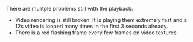 There are mulitple problems still with the playback:
- Video rendering is still broken. It is playing them extremely fast and a 12s video is looped many times in the first 3 seconds already.
- There is a red flashing frame every few frames on video textures